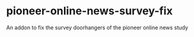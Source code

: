 # pioneer-online-news-survey-fix
An addon to fix the survey doorhangers of the pioneer online news study
